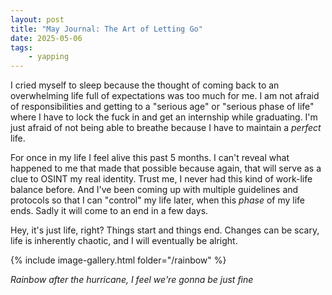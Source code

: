 ```yaml
---
layout: post
title: "May Journal: The Art of Letting Go"
date: 2025-05-06
tags: 
    - yapping
---
```


I cried myself to sleep because the thought of coming back to an overwhelming life full of expectations was too much for me. I am not afraid of responsibilities and getting to a "serious age" or "serious phase of life" where I have to lock the fuck in and get an internship while graduating. I'm just afraid of not being able to breathe because I have to maintain a *perfect* life. 

For once in my life I feel alive this past 5 months. I can't reveal what happened to me that made that possible because again, that will serve as a clue to OSINT my real identity. Trust me, I never had this kind of work-life balance before. And I've been coming up with multiple guidelines and protocols so that I can "control" my life later, when this *phase* of my life ends. Sadly it will come to an end in a few days. 

Hey, it's just life, right? Things start and things end. Changes can be scary, life is inherently chaotic, and I will eventually be alright.

{% include image-gallery.html folder="/rainbow" %}

*Rainbow after the hurricane, I feel we're gonna be just fine*